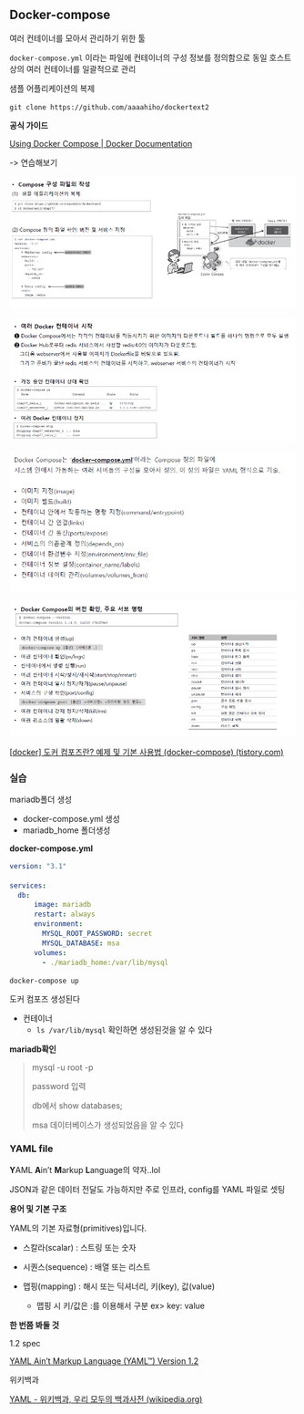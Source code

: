 







## Docker-compose

여러 컨테이너를 모아서 관리하기 위한 툴

`docker-compose.yml` 이라는 파일에 컨테이너의 구성 정보를 정의함으로 동일 호스트 상의 여러 컨테이너를 일괄적으로 관리



샘플 어플리케이션의 복제

`git clone https://github.com/aaaahiho/dockertext2`



**공식 가이드**

[Using Docker Compose | Docker Documentation](https://docs.docker.com/get-started/08_using_compose/#installing-docker-compose)

-> 연습해보기



![도커 컴포즈](images/%EB%8F%84%EC%BB%A4%20%EC%BB%B4%ED%8F%AC%EC%A6%88.PNG)



![여러 컨테이너](images/%EC%97%AC%EB%9F%AC%20%EC%BB%A8%ED%85%8C%EC%9D%B4%EB%84%88.PNG)

![여러 컨테이너2](images/%EC%97%AC%EB%9F%AC%20%EC%BB%A8%ED%85%8C%EC%9D%B4%EB%84%882.PNG)



![명령](images/%EB%AA%85%EB%A0%B9.PNG)

[[docker\] 도커 컴포즈란? 예제 및 기본 사용법 (docker-compose) (tistory.com)](https://junlab.tistory.com/219)







### 실습

mariadb폴더 생성 

- docker-compose.yml 생성
- mariadb_home 폴더생성

**docker-compose.yml** 

```yaml
version: "3.1"

services:
  db:
      image: mariadb
      restart: always
      environment:
        MYSQL_ROOT_PASSWORD: secret
        MYSQL_DATABASE: msa
      volumes:
        - ./mariadb_home:/var/lib/mysql

```

`docker-compose up`

도커 컴포즈 생성된다



- 컨테이너
  - `ls /var/lib/mysql` 확인하면 생성된것을 알 수 있다

**mariadb확인**

> mysql -u root -p
>
> password 입력
>
> db에서 show databases;
>
> msa 데이터베이스가 생성되었음을 알 수 있다







### YAML file

**Y**AML **A**in’t **M**arkup **L**anguage의 약자..lol

JSON과 같은 데이터 전달도 가능하지만 주로 인프라, config를 YAML 파일로 셋팅



**용어 및 기본 구조**

YAML의 기본 자료형(primitives)입니다.

- 스칼라(scalar) : 스트링 또는 숫자

- 시퀀스(sequence) : 배열 또는 리스트

- 맵핑(mapping) : 해시 또는 딕셔너리, 키(key), 값(value)
  - 맵핑 시 키/값은 :를 이용해서 구분 ex> key: value



**한 번쯤 봐둘 것**

1.2 spec

[YAML Ain’t Markup Language (YAML™) Version 1.2](https://yaml.org/spec/1.2/spec.html)

위키백과

[YAML - 위키백과, 우리 모두의 백과사전 (wikipedia.org)](https://ko.wikipedia.org/wiki/YAML)